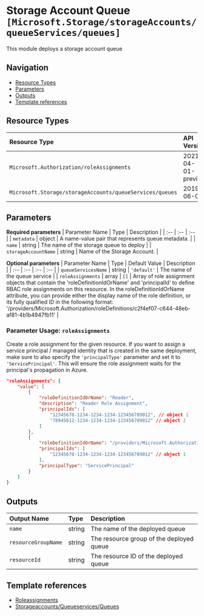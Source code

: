 # Storage Account Queue `[Microsoft.Storage/storageAccounts/queueServices/queues]`

This module deploys a storage account queue

## Navigation

- [Resource Types](#Resource-Types)
- [Parameters](#Parameters)
- [Outputs](#Outputs)
- [Template references](#Template-references)

## Resource Types

| Resource Type | API Version |
| :-- | :-- |
| `Microsoft.Authorization/roleAssignments` | 2021-04-01-preview |
| `Microsoft.Storage/storageAccounts/queueServices/queues` | 2019-06-01 |

## Parameters

**Required parameters**
| Parameter Name | Type | Description |
| :-- | :-- | :-- |
| `metadata` | object | A name-value pair that represents queue metadata. |
| `name` | string | The name of the storage queue to deploy |
| `storageAccountName` | string | Name of the Storage Account. |

**Optional parameters**
| Parameter Name | Type | Default Value | Description |
| :-- | :-- | :-- | :-- |
| `queueServicesName` | string | `'default'` | The name of the queue service |
| `roleAssignments` | array | `[]` | Array of role assignment objects that contain the 'roleDefinitionIdOrName' and 'principalId' to define RBAC role assignments on this resource. In the roleDefinitionIdOrName attribute, you can provide either the display name of the role definition, or its fully qualified ID in the following format: '/providers/Microsoft.Authorization/roleDefinitions/c2f4ef07-c644-48eb-af81-4b1b4947fb11' |


### Parameter Usage: `roleAssignments`

Create a role assignment for the given resource. If you want to assign a service principal / managed identity that is created in the same deployment, make sure to also specify the `'principalType'` parameter and set it to `'ServicePrincipal'`. This will ensure the role assignment waits for the principal's propagation in Azure.

```json
"roleAssignments": {
    "value": [
        {
            "roleDefinitionIdOrName": "Reader",
            "description": "Reader Role Assignment",
            "principalIds": [
                "12345678-1234-1234-1234-123456789012", // object 1
                "78945612-1234-1234-1234-123456789012" // object 2
            ]
        },
        {
            "roleDefinitionIdOrName": "/providers/Microsoft.Authorization/roleDefinitions/c2f4ef07-c644-48eb-af81-4b1b4947fb11",
            "principalIds": [
                "12345678-1234-1234-1234-123456789012" // object 1
            ],
            "principalType": "ServicePrincipal"
        }
    ]
}
```

## Outputs

| Output Name | Type | Description |
| :-- | :-- | :-- |
| `name` | string | The name of the deployed queue |
| `resourceGroupName` | string | The resource group of the deployed queue |
| `resourceId` | string | The resource ID of the deployed queue |

## Template references

- [Roleassignments](https://docs.microsoft.com/en-us/azure/templates/Microsoft.Authorization/roleAssignments)
- [Storageaccounts/Queueservices/Queues](https://docs.microsoft.com/en-us/azure/templates/Microsoft.Storage/2019-06-01/storageAccounts/queueServices/queues)

